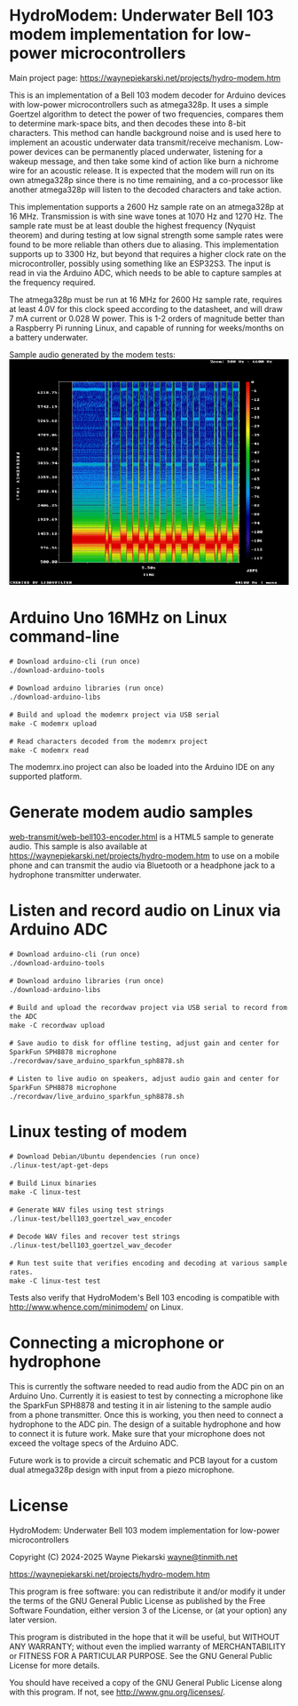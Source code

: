 # HydroModem: Underwater Bell 103 modem implementation for low-power microcontrollers

Main project page: https://waynepiekarski.net/projects/hydro-modem.htm

This is an implementation of a Bell 103 modem decoder for Arduino devices with
low-power microcontrollers such as atmega328p. It uses a simple Goertzel algorithm
to detect the power of two frequencies, compares them to determine mark-space bits,
and then decodes these into 8-bit characters. This method can handle background noise
and is used here to implement an acoustic underwater data transmit/receive mechanism.
Low-power devices can be permanently placed underwater, listening for a wakeup message,
and then take some kind of action like burn a nichrome wire for an acoustic release.
It is expected that the modem will run on its own atmega328p since there is no time remaining,
and a co-processor like another atmega328p will listen to the decoded characters and take action.

This implementation supports a 2600 Hz sample rate on an atmega328p at 16 MHz. Transmission
is with sine wave tones at 1070 Hz and 1270 Hz. The sample rate must be at least double the highest frequency
(Nyquist theorem) and during testing at low signal strength some sample rates were found to be more reliable than
others due to aliasing. This implementation supports up to 3300 Hz, but beyond that requires a higher clock
rate on the microcontroller, possibly using something like an ESP32S3. The input is read
in via the Arduino ADC, which needs to be able to capture samples at the frequency required.

The atmega328p must be run at 16 MHz for 2600 Hz sample rate, requires at least 4.0V for this clock speed according to the datasheet,
and will draw 7 mA current or 0.028 W power. This is 1-2 orders of magnitude better than a Raspberry Pi running Linux, and capable
of running for weeks/months on a battery underwater.

Sample audio generated by the modem tests:
[![Sample encoding](sample/spectrogram-44100-1cps.gif)](sample/spectrogram-44100-1cps.mp4?raw=1)

# Arduino Uno 16MHz on Linux command-line
```
# Download arduino-cli (run once)
./download-arduino-tools

# Download arduino libraries (run once)
./download-arduino-libs

# Build and upload the modemrx project via USB serial
make -C modemrx upload

# Read characters decoded from the modemrx project
make -C modemrx read
```

The modemrx.ino project can also be loaded into the Arduino IDE on any supported platform.

# Generate modem audio samples
[web-transmit/web-bell103-encoder.html](web-transmit/web-bell103-encoder.html) is a HTML5 sample to generate audio.
This sample is also available at https://waynepiekarski.net/projects/hydro-modem.htm to use on a mobile phone and
can transmit the audio via Bluetooth or a headphone jack to a hydrophone transmitter underwater.

# Listen and record audio on Linux via Arduino ADC
```
# Download arduino-cli (run once)
./download-arduino-tools

# Download arduino libraries (run once)
./download-arduino-libs

# Build and upload the recordwav project via USB serial to record from the ADC
make -C recordwav upload

# Save audio to disk for offline testing, adjust gain and center for SparkFun SPH8878 microphone
./recordwav/save_arduino_sparkfun_sph8878.sh

# Listen to live audio on speakers, adjust audio gain and center for SparkFun SPH8878 microphone
./recordwav/live_arduino_sparkfun_sph8878.sh
```

# Linux testing of modem
```
# Download Debian/Ubuntu dependencies (run once)
./linux-test/apt-get-deps

# Build Linux binaries
make -C linux-test

# Generate WAV files using test strings
./linux-test/bell103_goertzel_wav_encoder

# Decode WAV files and recover test strings
./linux-test/bell103_goertzel_wav_decoder

# Run test suite that verifies encoding and decoding at various sample rates.
make -C linux-test test
```

Tests also verify that HydroModem's Bell 103 encoding is compatible with http://www.whence.com/minimodem/ on Linux.

# Connecting a microphone or hydrophone

This is currently the software needed to read audio from the ADC pin on an Arduino Uno. Currently it is easiest
to test by connecting a microphone like the SparkFun SPH8878 and testing it in air listening to the sample audio
from a phone transmitter. Once this is working, you then need to connect a hydrophone to the ADC pin. The design
of a suitable hydrophone and how to connect it is future work. Make sure that your microphone does not exceed the
voltage specs of the Arduino ADC.

Future work is to provide a circuit schematic and PCB layout for a custom dual atmega328p design with input from a piezo microphone.

# License

HydroModem: Underwater Bell 103 modem implementation for low-power microcontrollers

Copyright (C) 2024-2025 Wayne Piekarski wayne@tinmith.net

https://waynepiekarski.net/projects/hydro-modem.htm

This program is free software: you can redistribute it and/or modify
it under the terms of the GNU General Public License as published by
the Free Software Foundation, either version 3 of the License, or
(at your option) any later version.

This program is distributed in the hope that it will be useful,
but WITHOUT ANY WARRANTY; without even the implied warranty of
MERCHANTABILITY or FITNESS FOR A PARTICULAR PURPOSE.  See the
GNU General Public License for more details.

You should have received a copy of the GNU General Public License
along with this program.  If not, see <http://www.gnu.org/licenses/>.